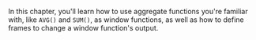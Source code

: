 In this chapter, you'll learn how to use aggregate functions you're familiar with, like `AVG()` and `SUM()`, as window functions, as well as how to define frames to change a window function's output.
